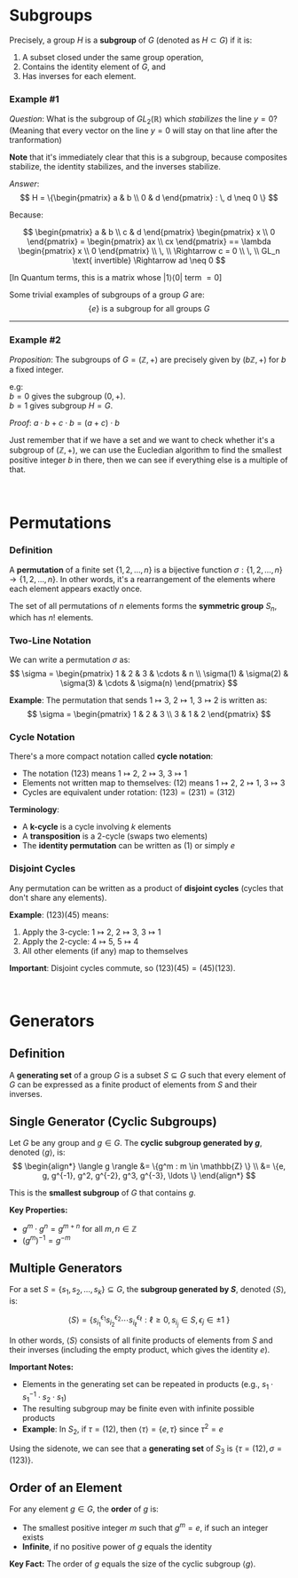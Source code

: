
# Subgroups
Precisely, a group $H$ is a **subgroup** of $G$ (denoted as $H \subset G$) if it is:
1. A subset closed under the same group operation,
2. Contains the identity element of $G$, and
3. Has inverses for each element.

### Example #1
_Question_:
What is the subgroup of $GL_2(\mathbb{R})$ which _stabilizes_ the line $y=0$? \
(Meaning that every vector on the line $y=0$ will stay on that line after the tranformation)

**Note** that it's immediately clear that this is a subgroup, because composites stabilize, the identity stabilizes, and the inverses stabilize.

_Answer_: 
$$
H = \{\begin{pmatrix} a & b \\ 0 & d \end{pmatrix} : \, d \neq 0 \}
$$

Because:

$$
\begin{pmatrix} a & b \\ c & d \end{pmatrix} \begin{pmatrix} x \\ 0 \end{pmatrix} = \begin{pmatrix} ax \\ cx \end{pmatrix} == \lambda \begin{pmatrix} x \\ 0 \end{pmatrix} \\
\, \\
\Rightarrow c = 0 \\
\, \\
GL_n \text{ invertible} \Rightarrow ad \neq 0
$$

[In Quantum terms, this is a matrix whose $| 1\rangle \langle 0|$ term $=0$]

Some trivial examples of subgroups of a group $G$ are:
$$
\{e\} \text{ is a subgroup for all groups } G
$$

<hr/>

### Example #2
_Proposition_:
The subgroups of $G = (\mathbb{Z}, +)$ are precisely given by $(b \mathbb{Z}, +)$ for $b$ a fixed integer.

e.g: \
$b=0$ gives the subgroup $(0, +)$. \
$b=1$ gives subgroup $H = G$.

_Proof_:
$a \cdot b + c \cdot b = (a + c) \cdot b$ 

Just remember that if we have a set and we want to check whether it's a subgroup of $(\mathbb{Z}, +)$, we can use the Eucledian algorithm to find the smallest positive integer $b$ in there, then we can see if everything else is a multiple of that.


<br>

# Permutations

### Definition
A **permutation** of a finite set $\{1, 2, \ldots, n\}$ is a bijective function $\sigma: \{1, 2, \ldots, n\} \to \{1, 2, \ldots, n\}$. In other words, it's a rearrangement of the elements where each element appears exactly once.

The set of all permutations of $n$ elements forms the **symmetric group** $S_n$, which has $n!$ elements.

### Two-Line Notation
We can write a permutation $\sigma$ as:
$$
\sigma = \begin{pmatrix}
1 & 2 & 3 & \cdots & n \\
\sigma(1) & \sigma(2) & \sigma(3) & \cdots & \sigma(n)
\end{pmatrix}
$$

**Example**: The permutation that sends $1 \mapsto 3$, $2 \mapsto 1$, $3 \mapsto 2$ is written as:
$$
\sigma = \begin{pmatrix}
1 & 2 & 3 \\
3 & 1 & 2
\end{pmatrix}
$$

### Cycle Notation
There's a more compact notation called **cycle notation**:

- The notation $(123)$ means $1 \mapsto 2$, $2 \mapsto 3$, $3 \mapsto 1$
- Elements not written map to themselves: $(12)$ means $1 \mapsto 2$, $2 \mapsto 1$, $3 \mapsto 3$
- Cycles are equivalent under rotation: $(123) = (231) = (312)$

**Terminology**:
- A **k-cycle** is a cycle involving $k$ elements
- A **transposition** is a 2-cycle (swaps two elements)
- The **identity permutation** can be written as $(1)$ or simply $e$

### Disjoint Cycles
Any permutation can be written as a product of **disjoint cycles** (cycles that don't share any elements).

**Example**: $(123)(45)$ means:
1. Apply the 3-cycle: $1 \mapsto 2$, $2 \mapsto 3$, $3 \mapsto 1$
2. Apply the 2-cycle: $4 \mapsto 5$, $5 \mapsto 4$
3. All other elements (if any) map to themselves

**Important**: Disjoint cycles commute, so $(123)(45) = (45)(123)$.


<br>

# Generators

## Definition
A **generating set** of a group $G$ is a subset $S \subseteq G$ such that every element of $G$ can be expressed as a finite product of elements from $S$ and their inverses.

## Single Generator (Cyclic Subgroups)
Let $G$ be any group and $g \in G$. The **cyclic subgroup generated by $g$**, denoted $\langle g \rangle$, is:
$$
\begin{align*}
\langle g \rangle &= \{g^m : m \in \mathbb{Z} \} \\
&= \{e, g, g^{-1}, g^2, g^{-2}, g^3, g^{-3}, \ldots \}
\end{align*}
$$

This is the **smallest subgroup** of $G$ that contains $g$.

**Key Properties:**
- $g^m \cdot g^n = g^{m+n}$ for all $m, n \in \mathbb{Z}$
- $(g^m)^{-1} = g^{-m}$

## Multiple Generators
For a set $S = \{s_1, s_2, \ldots, s_k\} \subseteq G$, the **subgroup generated by $S$**, denoted $\langle S \rangle$, is:

$$
\langle S \rangle = \{ s_{i_1}^{\epsilon_1} s_{i_2}^{\epsilon_2} \cdots s_{i_\ell}^{\epsilon_\ell} : \ell \geq 0, \, s_{i_j} \in S, \, \epsilon_j \in \pm 1\ \}
$$

In other words, $\langle S \rangle$ consists of all finite products of elements from $S$ and their inverses (including the empty product, which gives the identity $e$).

**Important Notes:**
- Elements in the generating set can be repeated in products (e.g., $s_1 \cdot s_1^{-1} \cdot s_2 \cdot s_1$)
- The resulting subgroup may be finite even with infinite possible products
- **Example**: In $S_2$, if $\tau = (12)$, then $\langle \tau \rangle = \{e, \tau\}$ since $\tau^2 = e$


Using the sidenote, we can see that a **generating set** of $S_3$ is $\{ \tau = (12), \sigma = (123) \}$.

## Order of an Element
For any element $g \in G$, the **order** of $g$ is:
- The smallest positive integer $m$ such that $g^m = e$, if such an integer exists
- **Infinite**, if no positive power of $g$ equals the identity

**Key Fact:** The order of $g$ equals the size of the cyclic subgroup $\langle g \rangle$.